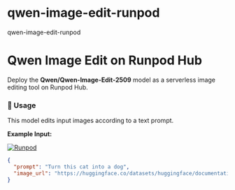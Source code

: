 # qwen-image-edit-runpod
qwen-image-edit-runpod
# Qwen Image Edit on Runpod Hub

Deploy the **Qwen/Qwen-Image-Edit-2509** model as a serverless image editing tool on Runpod Hub.

### 🔧 Usage

This model edits input images according to a text prompt.

**Example Input:**

[![Runpod](https://api.runpod.io/badge/abhishek02git/qwen-image-edit-runpod)](https://console.runpod.io/hub/abhishek02git/qwen-image-edit-runpod)


```json
{
  "prompt": "Turn this cat into a dog",
  "image_url": "https://huggingface.co/datasets/huggingface/documentation-images/resolve/main/diffusers/cat.png"
}
